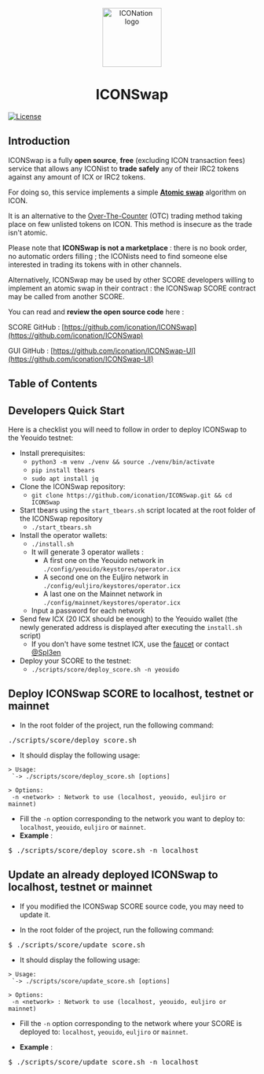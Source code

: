 <p align="center">
  <img 
    src="https://i.imgur.com/2Yi6syq.png" 
    width="120px"
    alt="ICONation logo">
</p>

<h1 align="center">ICONSwap</h1>

 [![License](https://img.shields.io/badge/License-Apache%202.0-blue.svg)](https://opensource.org/licenses/Apache-2.0)

## Introduction

ICONSwap is a fully **open source**, **free** (excluding ICON transaction fees) service that allows any ICONist to **trade safely** any of their IRC2 tokens against any amount of ICX or IRC2 tokens.

For doing so, this service implements a simple **[Atomic swap](https://en.bitcoin.it/wiki/Atomic_swap)** algorithm on ICON.

It is an alternative to the [Over-The-Counter](https://www.investopedia.com/terms/o/otc.asp) (OTC) trading method taking place on few unlisted tokens on ICON. This method is insecure as the trade isn't atomic.

Please note that **ICONSwap is not a marketplace** : there is no book order, no automatic orders filling ; the ICONists need to find someone else interested in trading its tokens with in other channels.

Alternatively, ICONSwap may be used by other SCORE developers willing to implement an atomic swap in their contract : the ICONSwap SCORE contract may be called from another SCORE.


You can read and **review the open source code** here :

SCORE GitHub : [https://github.com/iconation/ICONSwap](https://github.com/iconation/ICONSwap)

GUI GitHub : [https://github.com/iconation/ICONSwap-UI](https://github.com/iconation/ICONSwap-UI) 


## Table of Contents

## Developers Quick Start

Here is a checklist you will need to follow in order to deploy ICONSwap to the Yeouido testnet:

  * Install prerequisites:
    * `python3 -m venv ./venv && source ./venv/bin/activate`
    * `pip install tbears`
    * `sudo apt install jq`
  * Clone the ICONSwap repository:
    * `git clone https://github.com/iconation/ICONSwap.git && cd ICONSwap`
  * Start tbears using the `start_tbears.sh` script located at the root folder of the ICONSwap repository
    * `./start_tbears.sh`
  * Install the operator wallets:
    * `./install.sh`
    * It will generate 3 operator wallets : 
      * A first one on the Yeouido network in `./config/yeouido/keystores/operator.icx`
      * A second one on the Euljiro network in `./config/euljiro/keystores/operator.icx`
      * A last one on the Mainnet network in `./config/mainnet/keystores/operator.icx`
    * Input a password for each network
  * Send few ICX (20 ICX should be enough) to the Yeouido wallet (the newly generated address is displayed after executing the `install.sh` script)
    * If you don't have some testnet ICX, use the [faucet](http://icon-faucet.ibriz.ai/) or contact [@Spl3en](https://t.me/Spl3en)
  * Deploy your SCORE to the testnet:
    * `./scripts/score/deploy_score.sh -n yeouido`
    
## Deploy ICONSwap SCORE to localhost, testnet or mainnet

- In the root folder of the project, run the following command:
<pre>./scripts/score/deploy_score.sh</pre>

- It should display the following usage:
```
> Usage:
 `-> ./scripts/score/deploy_score.sh [options]

> Options:
 -n <network> : Network to use (localhost, yeouido, euljiro or mainnet)
```

- Fill the `-n` option corresponding to the network you want to deploy to: `localhost`, `yeouido`, `euljiro` or `mainnet`.
- **Example** : 
<pre>$ ./scripts/score/deploy_score.sh -n localhost</pre>

## Update an already deployed ICONSwap to localhost, testnet or mainnet

- If you modified the ICONSwap SCORE source code, you may need to update it.

- In the root folder of the project, run the following command:
<pre>$ ./scripts/score/update_score.sh</pre>

- It should display the following usage:
```
> Usage:
 `-> ./scripts/score/update_score.sh [options]

> Options:
 -n <network> : Network to use (localhost, yeouido, euljiro or mainnet)
```

- Fill the `-n` option corresponding to the network where your SCORE is deployed to: `localhost`, `yeouido`, `euljiro` or `mainnet`.

- **Example** :
<pre>$ ./scripts/score/update_score.sh -n localhost</pre>
